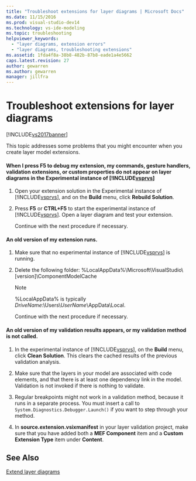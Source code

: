 ```yaml
---
title: "Troubleshoot extensions for layer diagrams | Microsoft Docs"
ms.date: 11/15/2016
ms.prod: visual-studio-dev14
ms.technology: vs-ide-modeling
ms.topic: troubleshooting
helpviewer_keywords: 
  - "layer diagrams, extension errors"
  - "layer diagrams, troubleshooting extensions"
ms.assetid: 1fda4f8a-38b8-482b-87b8-eade1a4e5662
caps.latest.revision: 27
author: gewarren
ms.author: gewarren
manager: jillfra
---
```

# Troubleshoot extensions for layer diagrams
[!INCLUDE[vs2017banner](../includes/vs2017banner.md)]

This topic addresses some problems that you might encounter when you create layer model extensions.  
  
#### When I press F5 to debug my extension, my commands, gesture handlers, validation extensions, or custom properties do not appear on layer diagrams in the Experimental instance of [!INCLUDE[vsprvs](../includes/vsprvs-md.md)]  
  
1. Open your extension solution in the Experimental instance of [!INCLUDE[vsprvs](../includes/vsprvs-md.md)], and on the **Build** menu, click **Rebuild Solution**.  
  
2. Press **F5** or **CTRL+F5** to start the experimental instance of [!INCLUDE[vsprvs](../includes/vsprvs-md.md)]. Open a layer diagram and test your extension.  
  
   Continue with the next procedure if necessary.  
  
#### An old version of my extension runs.  
  
1. Make sure that no experimental instance of [!INCLUDE[vsprvs](../includes/vsprvs-md.md)] is running.  
  
2. Delete the following folder:  %LocalAppData%\Microsoft\VisualStudio\\[version]\ComponentModelCache  
  
   > [!NOTE]
   > %LocalAppData% is typically *DriveName*:\Users\\*UserName*\AppData\Local.  
  
   Continue with the next procedure if necessary.  
  
#### An old version of my validation results appears, or my validation method is not called.  
  
1. In the experimental instance of [!INCLUDE[vsprvs](../includes/vsprvs-md.md)], on the **Build** menu, click **Clean Solution**. This clears the cached results of the previous validation analysis.  
  
2. Make sure that the layers in your model are associated with code elements, and that there is at least one dependency link in the model. Validation is not invoked if there is nothing to validate.  
  
3. Regular breakpoints might not work in a validation method, because it runs in a separate process. You must insert a call to `System.Diagnostics.Debugger.Launch()` if you want to step through your method.  
  
4. In **source.extension.vsixmanifest** in your layer validation project, make sure that you have added both a **MEF Component** item and a **Custom Extension Type** item under **Content**.  
  
## See Also  
 [Extend layer diagrams](../modeling/extend-layer-diagrams.md)
